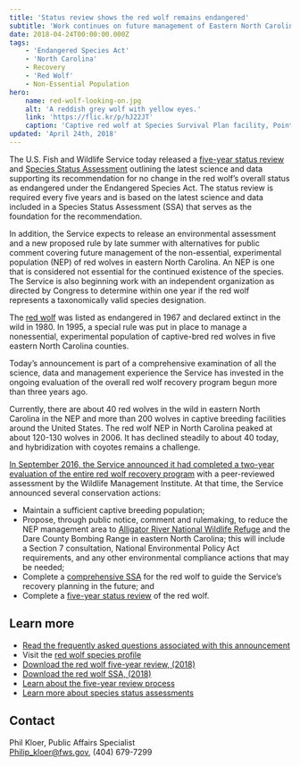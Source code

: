 ```yaml
---
title: 'Status review shows the red wolf remains endangered'
subtitle: 'Work continues on future management of Eastern North Carolina experimental population'
date: 2018-04-24T00:00:00.000Z
tags:
    - 'Endangered Species Act'
    - 'North Carolina'
    - Recovery
    - 'Red Wolf'
    - Non-Essential Population
hero:
    name: red-wolf-looking-on.jpg
    alt: 'A reddish grey wolf with yellow eyes.'
    link: 'https://flic.kr/p/hJ22JT'
    caption: 'Captive red wolf at Species Survival Plan facility, Point Defiance Zoo and Aquarium. Photo by B. Bartel, USFWS.'
updated: 'April 24th, 2018'
---
```


The U.S. Fish and Wildlife Service today released a [five-year status review](https://ecos.fws.gov/docs/five_year_review/doc5714.pdf) and [Species Status Assessment](https://ecos.fws.gov/ServCat/Reference/Profile/98417) outlining the latest science and data supporting its recommendation for no change in the red wolf’s overall status as endangered under the Endangered Species Act. The status review is required every five years and is based on the latest science and data included in a Species Status Assessment (SSA) that serves as the foundation for the recommendation.

In addition, the Service expects to release an environmental assessment and a new proposed rule by late summer with alternatives for public comment covering future management of the non-essential, experimental population (NEP) of red wolves in eastern North Carolina. An NEP is one that is considered not essential for the continued existence of the species. The Service is also beginning work with an independent organization as directed by Congress to determine within one year if the red wolf represents a taxonomically valid species designation.

The [red wolf](/wildlife/mammals/red-wolf) was listed as endangered in 1967 and declared extinct in the wild in 1980. In 1995, a special rule was put in place to manage a nonessential, experimental population of captive-bred red wolves in five eastern North Carolina counties.

Today’s announcement is part of a comprehensive examination of all the science, data and management experience the Service has invested in the ongoing evaluation of the overall red wolf recovery program begun more than three years ago.

Currently, there are about 40 red wolves in the wild in eastern North Carolina in the NEP and more than 200 wolves in captive breeding facilities around the United States. The red wolf NEP in North Carolina peaked at about 120-130 wolves in 2006. It has declined steadily to about 40 today, and hybridization with coyotes remains a challenge.

[In September 2016, the Service announced it had completed a two-year evaluation of the entire red wolf recovery program](/news/2016/09/science-leads-fish-and-wildlife-service-to-significant-changes-for-red-wolf-recovery/) with a peer-reviewed assessment by the Wildlife Management Institute. At that time, the Service announced several conservation actions:

* Maintain a sufficient captive breeding population;
* Propose, through public notice, comment and rulemaking, to reduce the NEP management area to [Alligator River National Wildlife Refuge](https://www.fws.gov/refuge/alligator_river/) and the Dare County Bombing Range in eastern North Carolina; this will include a Section 7 consultation, National Environmental Policy Act requirements, and any other environmental compliance actions that may be needed;
* Complete a [comprehensive SSA](https://ecos.fws.gov/ServCat/Reference/Profile/98417) for the red wolf to guide the Service’s recovery planning in the future; and
* Complete a [five-year status review](https://ecos.fws.gov/docs/five_year_review/doc5714.pdf) of the red wolf.

## Learn more

* [Read the frequently asked questions associated with this announcement](/faq/red-wolf-status-assessment-five-year-review-and-future-plans)
* Visit the [red wolf species profile](/wildlife/mammals/red-wolf/)
* [Download the red wolf five-year review, (2018)](https://ecos.fws.gov/docs/five_year_review/doc5714.pdf)
* [Download the red wolf SSA, (2018)](https://ecos.fws.gov/ServCat/Reference/Profile/98417)
* [Learn about the five-year review process](/endangered-species-act/five-year-reviews)
* [Learn more about species status assessments](/endangered-species-act/species-status-assessments)

## Contact

Phil Kloer, Public Affairs Specialist  
[Philip_kloer@fws.gov](mailto:Philip_kloer@fws.gov), (404) 679-7299
